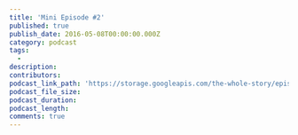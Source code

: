 ```yaml
---
title: 'Mini Episode #2'
published: true
publish_date: 2016-05-08T00:00:00.000Z
category: podcast
tags:
  -
description:
contributors:
podcast_link_path: 'https://storage.googleapis.com/the-whole-story/episode0_part2.mp3'
podcast_file_size:
podcast_duration:
podcast_length:
comments: true
---
```



